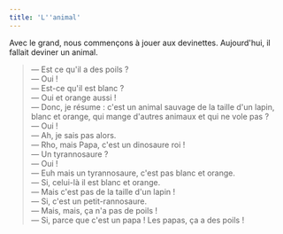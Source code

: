 ```yaml
---
title: 'L''animal'
---
```


Avec le grand, nous commençons à jouer aux devinettes. Aujourd'hui, il fallait deviner un animal.

<!-- more -->

> — Est ce qu'il a des poils ?  
> — Oui !  
> — Est-ce qu'il est blanc ?  
> — Oui et orange aussi !  
> — Donc, je résume : c'est un animal sauvage de la taille d'un lapin, blanc et orange, qui mange d'autres animaux et qui ne vole pas ?  
> — Oui !  
> — Ah, je sais pas alors.  
> — Rho, mais Papa, c'est un dinosaure roi !  
> — Un tyrannosaure ?  
> — Oui !  
> — Euh mais un tyrannosaure, c'est pas blanc et orange.  
> — Si, celui-là il est blanc et orange.  
> — Mais c'est pas de la taille d'un lapin !  
> — Si, c'est un petit-rannosaure.  
> — Mais, mais, ça n'a pas de poils !  
> — Si, parce que c'est un papa ! Les papas, ça a des poils !
